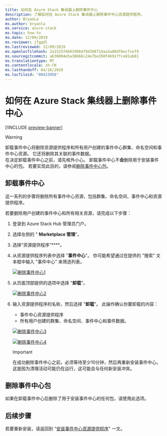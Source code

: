 ```yaml
---
title: 如何在 Azure Stack 集线器上删除事件中心
description: 了解如何在 Azure Stack 集线器上删除事件中心资源提供程序。
author: BryanLa
ms.author: bryanla
ms.service: azure-stack
ms.topic: how-to
ms.date: 12/09/2019
ms.reviewer: jfggdl
ms.lastreviewed: 12/09/2019
ms.openlocfilehash: 2a1525f4b91998479d368714aa3a88df6ecfcef9
ms.sourcegitcommit: a630894e5a38666c24e7be350f4691ffce81ab81
ms.translationtype: MT
ms.contentlocale: zh-CN
ms.lasthandoff: 04/16/2020
ms.locfileid: "80423956"
---
```

# <a name="how-to-remove-event-hubs-on-azure-stack-hub"></a>如何在 Azure Stack 集线器上删除事件中心

[!INCLUDE [preview-banner](../includes/event-hubs-preview.md)]

> [!WARNING]
> 卸载事件中心将删除资源提供程序和所有用户创建的事件中心群集、命名空间和事件中心资源。 它还将删除其关联的事件数据。  
> 在决定卸载事件中心之前，请先格外小心。 卸载事件中心不**会**删除用于安装事件中心的包。 若要实现此目的，请参阅[删除事件中心包](#delete-event-hubs-packages)。

## <a name="uninstall-event-hubs"></a>卸载事件中心

这一系列的步骤将删除所有事件中心资源，包括群集、命名空间、事件中心和资源提供程序。

若要删除用户创建的事件中心和所有相关资源，请完成以下步骤：

1. 登录到 Azure Stack Hub 管理员门户。
2. 选择左侧的 " **Marketplace 管理**"。
3. 选择“资源提供程序”****。
4. 从资源提供程序列表中选择 "**事件中心**"。 你可能希望通过在提供的 "搜索" 文本框中输入 "事件中心" 来筛选列表。

   [![删除事件中心1](media/event-hubs-rp-remove/1-uninstall.png)](media/event-hubs-rp-remove/1-uninstall.png#lightbox)

5. 从页面顶部提供的选项中选择 "**卸载**"。

   [![删除事件中心2](media/event-hubs-rp-remove/2-uninstall.png)](media/event-hubs-rp-remove/2-uninstall.png#lightbox)

6. 输入资源提供程序的名称，然后选择 "**卸载**"。 此操作确认你要卸载的内容：
   - 事件中心资源提供程序
   - 所有用户创建的群集、命名空间、事件中心和事件数据。

   [![删除事件中心3](media/event-hubs-rp-remove/3-uninstall.png)](media/event-hubs-rp-remove/3-uninstall.png#lightbox)

   [![删除事件中心4](media/event-hubs-rp-remove/4-uninstall.png)](media/event-hubs-rp-remove/4-uninstall.png#lightbox)

   > [!IMPORTANT]
   > 在成功删除事件中心之前，必须等待至少10分钟，然后再重新安装事件中心。 这是因为清理活动可能仍在运行，这可能会与任何新安装冲突。

## <a name="delete-event-hubs-packages"></a>删除事件中心包

如果在卸载事件中心后删除了用于安装事件中心的任何包，请使用此选项。 

## <a name="next-steps"></a>后续步骤

若要重新安装，请返回到 "[安装事件中心资源提供程序](event-hubs-rp-install.md)" 一文。